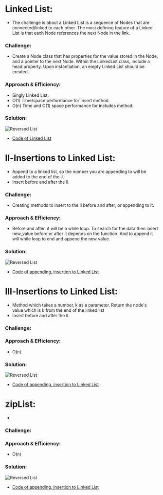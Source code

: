 # Linked List:
<!-- Short summary or background information -->
- The challenge is about a Linked List is a sequence of Nodes that are connected/linked to each other. The most defining feature of a Linked List is that each Node references the next Node in the link.

### Challenge:
<!-- Description of the challenge -->
- Create a Node class that has properties for the value stored in the Node, and a pointer to the next Node. Within the LinkedList class, include a head property. Upon instantiation, an empty Linked List should be created.

### Approach & Efficiency:
<!-- What approach did you take? Why? What is the Big O space/time for this approach? -->
- Singly Linked List.
- O(1) Time/space performance for insert method.
- O(n) Time and O(1) space performance for includes method.

### Solution:
<!-- Embedded whiteboard image -->


![Reversed List](../assets/linked_list.jpg)

- [Code of Linked List](linked_list.py)

# ll-Insertions to Linked List:
<!-- Short summary or background information -->
- Append to a linked list, so the number you are appending to will be added to the end of the ll.
- Insert before and after the ll.

### Challenge:
<!-- Description of the challenge -->
- Creating methods to insert to the ll before and after, or appending to it.

### Approach & Efficiency:
<!-- What approach did you take? Why? What is the Big O space/time for this approach? -->
- Before and after, it will be a while loop. To search for the data then insert new_value before or after it depends on the function. And to append it will while loop to end and append the new value.

### Solution:

<!-- Embedded whiteboard image -->

![Reversed List](../assets/linked_list_insert_append.png)
- [Code of appending, insertion to Linked List](linked_list.py)

# lll-Insertions to Linked List:
<!-- Short summary or background information -->
- Method which takes a number, k as a parameter. Return the node's value which is k from the end of the linked list 
- Insert before and after the ll.

### Challenge:
<!-- Description of the challenge -->

### Approach & Efficiency:
<!-- What approach did you take? Why? What is the Big O space/time for this approach? -->
- O(n)

### Solution:

<!-- Embedded whiteboard image -->

![Reversed List](../assets/linked_list_ll.jpg)

- [Code of appending, insertion to Linked List](linked_list.py)


# zipList:
<!-- Short summary or background information -->
- 
### Challenge:
<!-- Description of the challenge -->

### Approach & Efficiency:
<!-- What approach did you take? Why? What is the Big O space/time for this approach? -->
- O(n)

### Solution:

<!-- Embedded whiteboard image -->

![Reversed List](../assets/ziplist.jpg)

- [Code of appending, insertion to Linked List](linked_list.py)